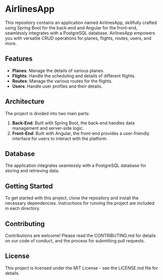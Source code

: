 # AirlinesApp
This repository contains an application named AirlinesApp, skillfully crafted using Spring Boot for the back-end and Angular for the front-end, seamlessly integrates with a PostgreSQL database. AirlinesApp empowers you with versatile CRUD operations for planes, flights, routes, users, and more.

## Features
- **Planes**: Manage the details of various planes.
- **Flights**: Handle the scheduling and details of different flights.
- **Routes**: Manage the various routes for the flights.
- **Users**: Handle user profiles and their details.

## Architecture
The project is divided into two main parts:
1. **Back-End**: Built with Spring Boot, the back-end handles data management and server-side logic.
2. **Front-End**: Built with Angular, the front-end provides a user-friendly interface for users to interact with the platform.

## Database
The application integrates seamlessly with a PostgreSQL database for storing and retrieving data.

## Getting Started
To get started with this project, clone the repository and install the necessary dependencies. Instructions for running the project are included in each directory.

## Contributing
Contributions are welcome! Please read the CONTRIBUTING.md for details on our code of conduct, and the process for submitting pull requests.

## License
This project is licensed under the MIT License - see the LICENSE.md file for details.
